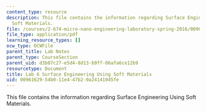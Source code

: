 ```yaml
---
content_type: resource
description: This file contains the information regarding Surface Engineering Using
  Soft Materials.
file: /courses/2-674-micro-nano-engineering-laboratory-spring-2016/0096162954b011e447b20a24141045fe_MIT2_674S16_LabNote6.pdf
file_type: application/pdf
learning_resource_types: []
ocw_type: OCWFile
parent_title: Lab Notes
parent_type: CourseSection
parent_uid: d3b07c27-e5d4-8d13-b9ff-06afa6ce12b9
resourcetype: Document
title: Lab 6 Surface Engineering Using Soft Materials
uid: 00961629-54b0-11e4-47b2-0a24141045fe
---
```

This file contains the information regarding Surface Engineering Using Soft Materials.